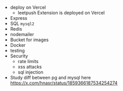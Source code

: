 - deploy on Vercel
    - leetpush Extension is deployed on Vercel
- Express
- SQL `mysql2`
- Redis
- nodemailer
- Bucket for images
- Docker
- testing
- Security
    - rate limits
    - xss attacks
    - sql injection
- Study diff between pg and mysql here https://x.com/hnasr/status/1859366187534254274
